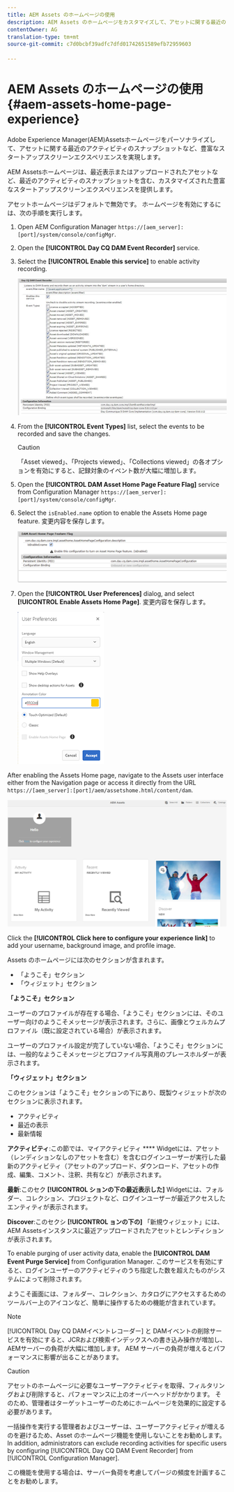 ```yaml
---
title: AEM Assets のホームページの使用
description: AEM Assets のホームページをカスタマイズして、アセットに関する最近のアクティビティのスナップショットを始め、有益なスタートアップスクリーンエクスペリエンスを実現できます。
contentOwner: AG
translation-type: tm+mt
source-git-commit: c7d0bcbf39adfc7dfd01742651589efb72959603

---
```



# AEM Assets のホームページの使用 {#aem-assets-home-page-experience}

Adobe Experience Manager(AEM)Assetsホームページをパーソナライズして、アセットに関する最近のアクティビティのスナップショットなど、豊富なスタートアップスクリーンエクスペリエンスを実現します。

AEM Assetsホームページは、最近表示またはアップロードされたアセットなど、最近のアクティビティのスナップショットを含む、カスタマイズされた豊富なスタートアップスクリーンエクスペリエンスを提供します。

アセットホームページはデフォルトで無効です。 ホームページを有効にするには、次の手順を実行します。

1. Open AEM Configuration Manager `https://[aem_server]:[port]/system/console/configMgr`.
1. Open the **[!UICONTROL Day CQ DAM Event Recorder]** service.
1. Select the **[!UICONTROL Enable this service]** to enable activity recording.

   ![chlimage_1-250](assets/chlimage_1-250.png)

1. From the **[!UICONTROL Event Types]** list, select the events to be recorded and save the changes.

   >[!CAUTION]
   >
   >「Asset viewed」、「Projects viewed」、「Collections viewed」の各オプションを有効にすると、記録対象のイベント数が大幅に増加します。

1. Open the **[!UICONTROL DAM Asset Home Page Feature Flag]** service from Configuration Manager `https://[aem_server]:[port]/system/console/configMgr`.
1. Select the `isEnabled.name` option to enable the Assets Home page feature. 変更内容を保存します。

   ![chlimage_1-251](assets/chlimage_1-251.png)

1. Open the **[!UICONTROL User Preferences]** dialog, and select **[!UICONTROL Enable Assets Home Page]**. 変更内容を保存します。

   ![ユーザ環境設定ホームページの「アセットを有効にする」ダイアログ](assets/Annotation-color.png)

After enabling the Assets Home page, navigate to the Assets user interface either from the Navigation page or access it directly from the URL `https://[aem_server]:[port]/aem/assetshome.html/content/dam`.

![アセットユーザーインターフェイスのエクスペリエンスリンクの設定](assets/config-experience-link.png)

Click the **[!UICONTROL Click here to configure your experience link]** to add your username, background image, and profile image.

Assets のホームページには次のセクションが含まれます。

* 「ようこそ」セクション
* 「ウィジェット」セクション

**「ようこそ」セクション**

ユーザーのプロファイルが存在する場合、「ようこそ」セクションには、そのユーザー向けのようこそメッセージが表示されます。さらに、画像とウェルカムプロファイル（既に設定されている場合）が表示されます。

ユーザーのプロファイル設定が完了していない場合、「ようこそ」セクションには、一般的なようこそメッセージとプロファイル写真用のプレースホルダーが表示されます。

**「ウィジェット」セクション**

このセクションは「ようこそ」セクションの下にあり、既製ウィジェットが次のセクションに表示されます。

* アクティビティ
* 最近の表示
* 最新情報

**アクティビティ**:この節では、マイアクティビティ **** Widgetには、アセット（レンディションなしのアセットを含む）を含むログインユーザーが実行した最新のアクティビティ（アセットのアップロード、ダウンロード、アセットの作成、編集、コメント、注釈、共有など）が表示されます。

**最新**:このセク **[!UICONTROL ションの下の最近表示した]** Widgetには、フォルダー、コレクション、プロジェクトなど、ログインユーザーが最近アクセスしたエンティティが表示されます。

**Discover**:このセクシ **[!UICONTROL ョンの下の]** 「新規ウィジェット」には、AEM Assetsインスタンスに最近アップロードされたアセットとレンディションが表示されます。

To enable purging of user activity data, enable the **[!UICONTROL DAM Event Purge Service]** from Configuration Manager. このサービスを有効にすると、ログインユーザーのアクティビティのうち指定した数を超えたものがシステムによって削除されます。

ようこそ画面には、フォルダー、コレクション、カタログにアクセスするためのツールバー上のアイコンなど、簡単に操作するための機能が含まれています。

>[!NOTE]
>
>[!UICONTROL Day CQ DAMイベントレコーダー] と  DAMイベントの削除サービスを有効にすると、JCRおよび検索インデックスへの書き込み操作が増加し、AEMサーバーの負荷が大幅に増加します。 AEM サーバーの負荷が増えるとパフォーマンスに影響が出ることがあります。

>[!CAUTION]
>
>アセットのホームページに必要なユーザーアクティビティを取得、フィルタリングおよび削除すると、パフォーマンスに上のオーバーヘッドがかかります。 そのため、管理者はターゲットユーザーのためにホームページを効果的に設定する必要があります。
>
>一括操作を実行する管理者およびユーザーは、ユーザーアクティビティが増えるのを避けるため、Asset のホームページ機能を使用しないことをお勧めします。In addition, administrators can exclude recording activities for specific users by configuring [!UICONTROL Day CQ DAM Event Recorder] from [!UICONTROL Configuration Manager].
>
>この機能を使用する場合は、サーバー負荷を考慮してパージの頻度を計画することをお勧めします。
